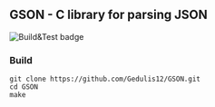 ## GSON - C library for parsing JSON
![Build&Test  badge](https://github.com/gedulis12/GSON/actions/workflows/main.yml/badge.svg)

### Build
```
git clone https://github.com/Gedulis12/GSON.git
cd GSON
make
```
